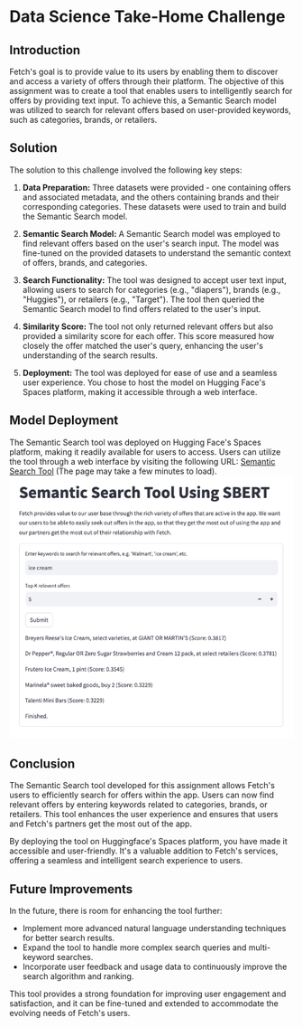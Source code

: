 # Data Science Take-Home Challenge

## Introduction

Fetch's goal is to provide value to its users by enabling them to discover and access a variety of offers through their platform. The objective of this assignment was to create a tool that enables users to intelligently search for offers by providing text input. To achieve this, a Semantic Search model was utilized to search for relevant offers based on user-provided keywords, such as categories, brands, or retailers.

## Solution

The solution to this challenge involved the following key steps:

1. **Data Preparation:** Three datasets were provided - one containing offers and associated metadata, and the others containing brands and their corresponding categories. These datasets were used to train and build the Semantic Search model.

2. **Semantic Search Model:** A Semantic Search model was employed to find relevant offers based on the user's search input. The model was fine-tuned on the provided datasets to understand the semantic context of offers, brands, and categories.

3. **Search Functionality:** The tool was designed to accept user text input, allowing users to search for categories (e.g., "diapers"), brands (e.g., "Huggies"), or retailers (e.g., "Target"). The tool then queried the Semantic Search model to find offers related to the user's input.

4. **Similarity Score:** The tool not only returned relevant offers but also provided a similarity score for each offer. This score measured how closely the offer matched the user's query, enhancing the user's understanding of the search results.

5. **Deployment:** The tool was deployed for ease of use and a seamless user experience. You chose to host the model on Hugging Face's Spaces platform, making it accessible through a web interface.

## Model Deployment

The Semantic Search tool was deployed on Hugging Face's Spaces platform, making it readily available for users to access. Users can utilize the tool through a web interface by visiting the following URL: [Semantic Search Tool](https://huggingface.co/spaces/hbbhsy/semantic_search) (The page may take a few minutes to load). <br>
![demo screenshot](img/demo_screenshot.png)

## Conclusion

The Semantic Search tool developed for this assignment allows Fetch's users to efficiently search for offers within the app. Users can now find relevant offers by entering keywords related to categories, brands, or retailers. This tool enhances the user experience and ensures that users and Fetch's partners get the most out of the app.

By deploying the tool on Huggingface's Spaces platform, you have made it accessible and user-friendly. It's a valuable addition to Fetch's services, offering a seamless and intelligent search experience to users.

## Future Improvements

In the future, there is room for enhancing the tool further:

- Implement more advanced natural language understanding techniques for better search results.
- Expand the tool to handle more complex search queries and multi-keyword searches.
- Incorporate user feedback and usage data to continuously improve the search algorithm and ranking.

This tool provides a strong foundation for improving user engagement and satisfaction, and it can be fine-tuned and extended to accommodate the evolving needs of Fetch's users.
